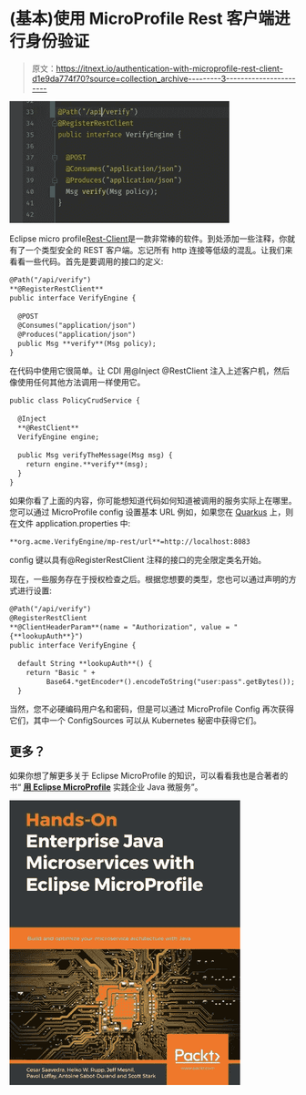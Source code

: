 # (基本)使用 MicroProfile Rest 客户端进行身份验证

> 原文：<https://itnext.io/authentication-with-microprofile-rest-client-d1e9da774f70?source=collection_archive---------3----------------------->

![](img/2abf7f72fd1a48b1f490e7f68567a24c.png)

Eclipse micro profile[Rest-Client](https://github.com/eclipse/microprofile-rest-client)是一款非常棒的软件。到处添加一些注释，你就有了一个类型安全的 REST 客户端。忘记所有 http 连接等低级的混乱。让我们来看看一些代码。首先是要调用的接口的定义:

```
@Path("/api/verify")
**@RegisterRestClient**
public interface VerifyEngine {

  @POST
  @Consumes("application/json")
  @Produces("application/json")
  public Msg **verify**(Msg policy);
}
```

在代码中使用它很简单。让 CDI 用@Inject @RestClient 注入上述客户机，然后像使用任何其他方法调用一样使用它。

```
public class PolicyCrudService {

  @Inject
  **@RestClient**
  VerifyEngine engine;

  public Msg verifyTheMessage(Msg msg) {
    return engine.**verify**(msg);
  }
}
```

如果你看了上面的内容，你可能想知道代码如何知道被调用的服务实际上在哪里。您可以通过 MicroProfile config 设置基本 URL 例如，如果您在 [Quarkus](https://quarkus.io/) 上，则在文件 application.properties 中:

```
**org.acme.VerifyEngine/mp-rest/url**=http://localhost:8083
```

config 键以具有@RegisterRestClient 注释的接口的完全限定类名开始。

现在，一些服务存在于授权检查之后。根据您想要的类型，您也可以通过声明的方式进行设置:

```
@Path("/api/verify")
@RegisterRestClient
**@ClientHeaderParam**(name = "Authorization", value = "{**lookupAuth**}")
public interface VerifyEngine {

  default String **lookupAuth**() {
    return "Basic " + 
         Base64.*getEncoder*().encodeToString("user:pass".getBytes());
  }
```

当然，您不必硬编码用户名和密码，但是可以通过 MicroProfile Config 再次获得它们，其中一个 ConfigSources 可以从 Kubernetes 秘密中获得它们。

## 更多？

如果你想了解更多关于 Eclipse MicroProfile 的知识，可以看看我也是合著者的书“ [**用 Eclipse MicroProfile**](https://www.packtpub.com/web-development/hands-on-enterprise-java-microservices-with-eclipse-microprofile) 实践企业 Java 微服务”。

![](img/b98916f13a93c476031ffe4fc6841dfb.png)